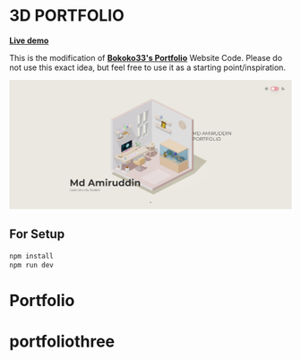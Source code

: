 # 3D PORTFOLIO

**[Live demo](https://mdamiruddin-3dportfolio.vercel.app)**

This is the modification of **[Bokoko33's Portfolio](https://bokoko33.me/)** Website Code. Please do not use this exact idea,
but feel free to use it as a starting point/inspiration.

![Home page screenshot](public/social/screenshot.png?raw=true "Home page screenshot")

## For Setup

```
npm install
npm run dev
```


# Portfolio
# portfoliothree
